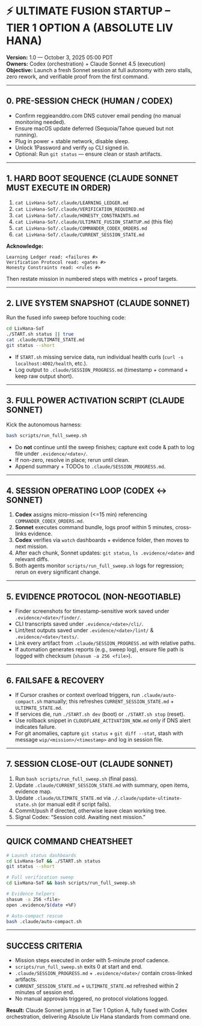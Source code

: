 # ⚡️ ULTIMATE FUSION STARTUP – TIER 1 OPTION A (ABSOLUTE LIV HANA)

**Version:** 1.0 — October 3, 2025 05:00 PDT  
**Owners:** Codex (orchestration) + Claude Sonnet 4.5 (execution)  
**Objective:** Launch a fresh Sonnet session at full autonomy with zero stalls, zero rework, and verifiable proof from the first command.

---

## 0. PRE-SESSION CHECK (HUMAN / CODEX)
- Confirm reggieanddro.com DNS cutover email pending (no manual monitoring needed).  
- Ensure macOS update deferred (Sequoia/Tahoe queued but not running).  
- Plug in power + stable network, disable sleep.  
- Unlock 1Password and verify `op` CLI signed in.  
- Optional: Run `git status` — ensure clean or stash artifacts.

---

## 1. HARD BOOT SEQUENCE (CLAUDE SONNET MUST EXECUTE IN ORDER)
1. `cat LivHana-SoT/.claude/LEARNING_LEDGER.md`
2. `cat LivHana-SoT/.claude/VERIFICATION_REQUIRED.md`
3. `cat LivHana-SoT/.claude/HONESTY_CONSTRAINTS.md`
4. `cat LivHana-SoT/.claude/ULTIMATE_FUSION_STARTUP.md` (this file)
5. `cat LivHana-SoT/.claude/COMMANDER_CODEX_ORDERS.md`
6. `cat LivHana-SoT/.claude/CURRENT_SESSION_STATE.md`

**Acknowledge:**
```
Learning Ledger read: <failures #>
Verification Protocol read: <gates #>
Honesty Constraints read: <rules #>
```
Then restate mission in numbered steps with metrics + proof targets.

---

## 2. LIVE SYSTEM SNAPSHOT (CLAUDE SONNET)
Run the fused info sweep before touching code:
```bash
cd LivHana-SoT
./START.sh status || true
cat .claude/ULTIMATE_STATE.md
git status --short
```
- If `START.sh` missing service data, run individual health curls (`curl -s localhost:4002/health`, etc.).  
- Log output to `.claude/SESSION_PROGRESS.md` (timestamp + command + keep raw output short).

---

## 3. FULL POWER ACTIVATION SCRIPT (CLAUDE SONNET)
Kick the autonomous harness:
```bash
bash scripts/run_full_sweep.sh
```
- Do **not** continue until the sweep finishes; capture exit code & path to log file under `.evidence/<date>/`.  
- If non-zero, resolve in place; rerun until clean.  
- Append summary + TODOs to `.claude/SESSION_PROGRESS.md`.

---

## 4. SESSION OPERATING LOOP (CODEX ↔ SONNET)
1. **Codex** assigns micro-mission (<=15 min) referencing `COMMANDER_CODEX_ORDERS.md`.  
2. **Sonnet** executes command bundle, logs proof within 5 minutes, cross-links evidence.  
3. **Codex** verifies via `watch` dashboards + evidence folder, then moves to next mission.  
4. After each chunk, Sonnet updates: `git status`, `ls .evidence/<date>` and relevant diffs.  
5. Both agents monitor `scripts/run_full_sweep.sh` logs for regression; rerun on every significant change.

---

## 5. EVIDENCE PROTOCOL (NON-NEGOTIABLE)
- Finder screenshots for timestamp-sensitive work saved under `.evidence/<date>/finder/`.  
- CLI transcripts saved under `.evidence/<date>/cli/`.  
- Lint/test outputs saved under `.evidence/<date>/lint/` & `.evidence/<date>/tests/`.  
- Link every artifact from `.claude/SESSION_PROGRESS.md` with relative paths.  
- If automation generates reports (e.g., sweep log), ensure file path is logged with checksum (`shasum -a 256 <file>`).

---

## 6. FAILSAFE & RECOVERY
- If Cursor crashes or context overload triggers, run `.claude/auto-compact.sh` manually; this refreshes `CURRENT_SESSION_STATE.md` + `ULTIMATE_STATE.md`.  
- If services die, run `./START.sh dev` (boot) or `./START.sh stop` (reset).  
- Use rollback snippet in `CLOUDFLARE_ACTIVATION_NOW.md` only if DNS alert indicates failure.  
- For git anomalies, capture `git status` + `git diff --stat`, stash with message `wip/<mission>/<timestamp>` and log in session file.

---

## 7. SESSION CLOSE-OUT (CLAUDE SONNET)
1. Run `bash scripts/run_full_sweep.sh` (final pass).  
2. Update `.claude/CURRENT_SESSION_STATE.md` with summary, open items, evidence map.  
3. Update `.claude/ULTIMATE_STATE.md` via `./.claude/update-ultimate-state.sh` (or manual edit if script fails).  
4. Commit/push if directed, otherwise leave clean working tree.  
5. Signal Codex: “Session cold. Awaiting next mission.”

---

## QUICK COMMAND CHEATSHEET
```bash
# Launch status dashboards
cd LivHana-SoT && ./START.sh status
git status --short

# Full verification sweep
cd LivHana-SoT && bash scripts/run_full_sweep.sh

# Evidence helpers
shasum -a 256 <file>
open .evidence/$(date +%F)

# Auto-compact rescue
bash .claude/auto-compact.sh
```

---

## SUCCESS CRITERIA
- Mission steps executed in order with 5-minute proof cadence.  
- `scripts/run_full_sweep.sh` exits 0 at start and end.  
- `.claude/SESSION_PROGRESS.md` + `.evidence/<date>/` contain cross-linked artifacts.  
- `CURRENT_SESSION_STATE.md` + `ULTIMATE_STATE.md` refreshed within 2 minutes of session end.  
- No manual approvals triggered, no protocol violations logged.

**Result:** Claude Sonnet jumps in at Tier 1 Option A, fully fused with Codex orchestration, delivering Absolute Liv Hana standards from command one.

